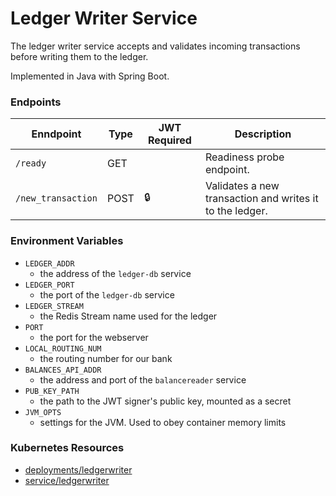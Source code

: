 # Ledger Writer Service

The ledger writer service accepts and validates incoming transactions before writing them to the ledger.

Implemented in Java with Spring Boot.

### Endpoints

| Enndpoint          | Type  | JWT Required | Description                                                 |
| ------------------ | ----- | ------------ | ----------------------------------------------------------- |
| `/ready`           | GET   |              |  Readiness probe endpoint.                                  |
| `/new_transaction` | POST  | 🔒           |  Validates a new transaction and writes it to the ledger.   |

### Environment Variables

- `LEDGER_ADDR`
  - the address of the `ledger-db` service
- `LEDGER_PORT`
  - the port of the `ledger-db` service
- `LEDGER_STREAM`
  - the Redis Stream name used for the ledger
- `PORT`
  - the port for the webserver
- `LOCAL_ROUTING_NUM`
  - the routing number for our bank
- `BALANCES_API_ADDR`
  - the address and port of the `balancereader` service
- `PUB_KEY_PATH`
  - the path to the JWT signer's public key, mounted as a secret
- `JVM_OPTS`
  - settings for the JVM. Used to obey container memory limits

### Kubernetes Resources

- [deployments/ledgerwriter](/kubernetes-manifests/ledger-writer.yaml)
- [service/ledgerwriter](/kubernetes-manifests/ledger-writer.yaml)

